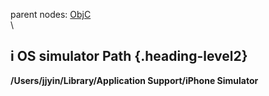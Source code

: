 parent nodes: [ObjC](ObjC.html)\
\

i OS simulator Path {.heading-level2}
-------------------

**/Users/jjyin/Library/Application Support/iPhone Simulator**
